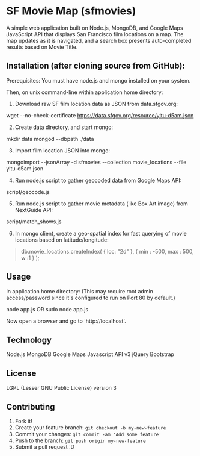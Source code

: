 # SF Movie Map (sfmovies)

A simple web application built on Node.js, MongoDB, and Google Maps JavaScript API that displays San Francisco film locations on a map. The map updates as it is navigated, and a search box presents auto-completed results based on Movie Title.

## Installation (after cloning source from GitHub):

Prerequisites:
You must have node.js and mongo installed on your system.

Then, on unix command-line within application home directory:

1) Download raw SF film location data as JSON from data.sfgov.org:

wget --no-check-certificate https://data.sfgov.org/resource/yitu-d5am.json

2) Create data directory, and start mongo:

mkdir data
mongod --dbpath ./data

3) Import film location JSON into mongo: 

mongoimport --jsonArray -d sfmovies --collection movie_locations --file yitu-d5am.json

4) Run node.js script to gather geocoded data from Google Maps API: 

script/geocode.js

5) Run node.js script to gather movie metadata (like Box Art image) from NextGuide API: 

script/match_shows.js

6) In mongo client, create a geo-spatial index for fast querying of movie locations based on latitude/longitude:
  > db.movie_locations.createIndex( { loc: "2d" }, { min : -500,  max : 500,  w :1 } );
    
## Usage

In application home directory:
(This may require root admin access/password since it's configured to run on Port 80 by default.)

node app.js
OR
sudo node app.js

Now open a browser and go to 'http://localhost'.

## Technology

Node.js
MongoDB
Google Maps Javascript API v3
jQuery
Bootstrap

## License

LGPL (Lesser GNU Public License) version 3

## Contributing

1. Fork it!
2. Create your feature branch: `git checkout -b my-new-feature`
3. Commit your changes: `git commit -am 'Add some feature'`
4. Push to the branch: `git push origin my-new-feature`
5. Submit a pull request :D

